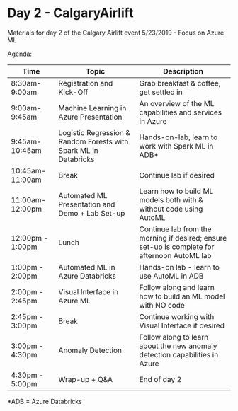 # Day 2 - CalgaryAirlift
Materials for day 2 of the Calgary Airlift event 5/23/2019 - Focus on Azure ML

Agenda:

| Time | Topic | Description 
| --- | --- | --- |
| 8:30am-9:00am | Registration and Kick-Off | Grab breakfast & coffee, get settled in |
| 9:00am-9:45am | Machine Learning in Azure Presentation | An overview of the ML capabilities and services in Azure |
| 9:45am-10:45am | Logistic Regression & Random Forests with Spark ML in Databricks | Hands-on-lab, learn to work with Spark ML in ADB* |
| 10:45am-11:00am | Break | Continue lab if desired |
| 11:00am-12:00pm | Automated ML Presentation and Demo + Lab Set-up | Learn how to build ML models both with & without code using AutoML |
| 12:00pm - 1:00pm | Lunch | Continue lab from the morning if desired; ensure set-up is complete for afternoon AutoML lab |
| 1:00pm - 2:00pm | Automated ML in Azure Databricks | Hands-on lab - learn to use AutoML in ADB |
| 2:00pm - 2:45pm | Visual Interface in Azure ML | Follow along and learn how to build an ML model with NO code |
| 2:45pm - 3:00pm | Break | Continue working with Visual Interface if desired |
| 3:00pm - 4:30pm | Anomaly Detection | Follow along to learn about the new anomaly detection capabilities in Azure |
| 4:30pm - 5:00pm | Wrap-up + Q&A | End of day 2

*ADB = Azure Databricks
